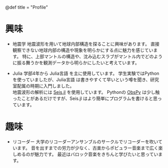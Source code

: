 @def title = "Profile"

<!-- # 学歴

- 2021年4月-現在 \
    某大学 理学部
-->

# 興味

- 地震学
    地震波形を用いて地球内部構造を探ることに興味があります。
    直接観察できない地球内部の構造や現象を明らかにする点に魅力を感じています。
    特に、上部マントルの構造や、沈み込むスラブがマントル内でどのように振る舞うかを観測データから明らかにしたいと考えています。

- Julia
    学部4年から Julia言語 を主に使用しています。
    学生実験ではPythonを使っていましたが、Julia言語 は書きやすくて早いという噂を聞き、研究室配属の時期に入門しました。 \
    地震波形の解析には [Seis.jl](https://github.com/anowacki/Seis.jl) を使用しています。
    Pythonの [ObsPy](https://github.com/obspy/obspy) は少し触ったことがあるだけですが、Seis.jl はより簡単にプログラムを書けると思っています。

# 趣味

- リコーダー
    大学のリコーダーアンサンブルのサークルでリコーダーを吹いています。
    音を出すまでの労力が少なく、古楽からポピュラー音楽まで広く楽しめるのが魅力です。
    最近はバロック音楽をきちんと学びたいと思っています。

<!--
- アニメ・声優
    Wake Up, Girls! という仙台を舞台にしたアニメおよび声優ユニットが好きです。
    声優の河野ひよりさんも、明るいキャラクターで好きです。
-->

